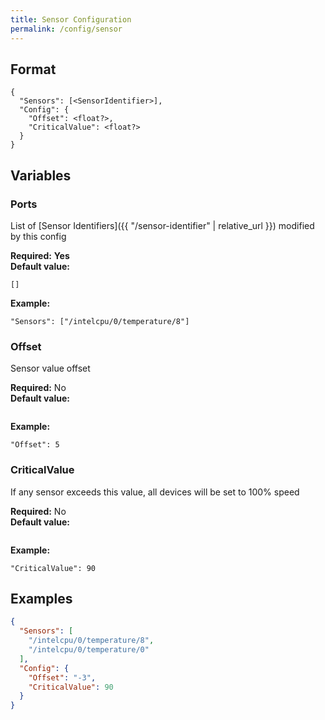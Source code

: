 ```yaml
---
title: Sensor Configuration
permalink: /config/sensor
---
```


## Format

~~~
{
  "Sensors": [<SensorIdentifier>],
  "Config": {
    "Offset": <float?>,
    "CriticalValue": <float?>
  }
}
~~~

## Variables

### Ports
<div class="variable-block" markdown="block">

List of [Sensor Identifiers]({{ "/sensor-identifier" | relative_url }}) modified by this config

**Required:** **Yes**<br>
**Default value:**
~~~
[]
~~~
**Example:**
~~~
"Sensors": ["/intelcpu/0/temperature/8"]
~~~

</div>

### Offset
<div class="variable-block" markdown="block">

Sensor value offset

**Required:** No<br>
**Default value:**
~~~
~~~
**Example:**
~~~
"Offset": 5
~~~

</div>

### CriticalValue
<div class="variable-block" markdown="block">

If any sensor exceeds this value, all devices will be set to 100% speed

**Required:** No<br>
**Default value:**
~~~
~~~
**Example:**
~~~
"CriticalValue": 90
~~~

</div>

## Examples
~~~ json
{
  "Sensors": [
    "/intelcpu/0/temperature/8",
    "/intelcpu/0/temperature/0"
  ],
  "Config": {
    "Offset": "-3",
    "CriticalValue": 90
  }
}
~~~